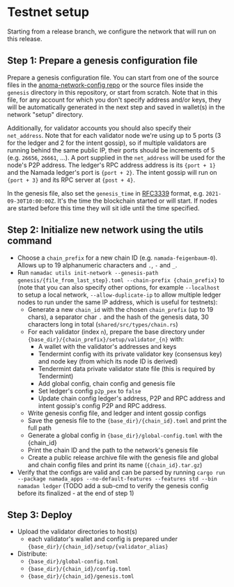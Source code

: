 # Testnet setup

Starting from a release branch, we configure the network that will run on this release.

## Step 1: Prepare a genesis configuration file

Prepare a genesis configuration file. You can start from one of the source files in the [anoma-network-config repo](https://github.com/heliaxdev/namada-network-config/tree/master/src) or the source files inside the `genesis` directory in this repository, or start from scratch. Note that in this file, for any account for which you don't specify address and/or keys, they will be automatically generated in the next step and saved in wallet(s) in the network "setup" directory.

Additionally, for validator accounts you should also specify their `net_address`. Note that for each validator node we're using up to 5 ports (3 for the ledger and 2 for the intent gossip), so if multiple validators are running behind the same public IP, their ports should be increments of 5 (e.g. `26656`, `26661`, ...). A port supplied in the `net_address` will be used for the node's P2P address. The ledger's RPC address address is its `{port + 1}` and the Namada ledger's port is `{port + 2}`. The intent gossip will run on `{port + 3}` and its RPC server at `{post + 4}`.

In the genesis file, also set the `genesis_time` in [RFC3339](https://www.ietf.org/rfc/rfc3339.txt) format, e.g. `2021-09-30T10:00:00Z`. It's the time the blockchain started or will start. If nodes are started before this time they will sit idle until the time specified.

## Step 2: Initialize new network using the utils command

- Choose a `chain_prefix` for a new chain ID (e.g. `namada-feigenbaum-0`). Allows up to 19 alphanumeric characters and `.`, `-` and `_`.
- Run `namadac utils init-network --genesis-path genesis/{file_from_last_step}.toml --chain-prefix {chain_prefix}` to (note that you can also specify other options, for example `--localhost` to setup a local network, `--allow-duplicate-ip` to allow multiple ledger nodes to run under the same IP address, which is useful for testnets):
  - Generate a new `chain_id` with the chosen `chain_prefix` (up to 19 chars), a separator char `.` and the hash of the genesis data, 30 characters long in total (`shared/src/types/chain.rs`)
  - For each validator (index `n`), prepare the base directory under `{base_dir}/{chain_prefix}/setup/validator_{n}` with:
    - A wallet with the validator's addresses and keys
    - Tendermint config with its private validator key (consensus key) and node key (from which its node ID is derived)
    - Tendermint data private validator state file (this is required by Tendermint)
    - Add global config, chain config and genesis file
    - Set ledger's config `p2p_pex` to `false`
    - Update chain config ledger's address, P2P and RPC address and intent gossip's config P2P and RPC address.
  - Write genesis config file, and ledger and intent gossip configs
  - Save the genesis file to the `{base_dir}/{chain_id}.toml` and print the full path
  - Generate a global config in `{base_dir}/global-config.toml` with the {chain_id}
  - Print the chain ID and the path to the network's genesis file
  - Create a public release archive file with the genesis file and global and chain config files and print its name (`{chain_id}.tar.gz`)
- Verify that the configs are valid and can be parsed by running `cargo run --package namada_apps --no-default-features --features std --bin namadan ledger` (TODO add a sub-cmd to verify the genesis config before its finalized - at the end of step 1)

## Step 3: Deploy

- Upload the validator directories to host(s)
  - each validator's wallet and config is prepared under `{base_dir}/{chain_id}/setup/{validator_alias}`
- Distribute:
  - `{base_dir}/global-config.toml`
  - `{base_dir}/{chain_id}/config.toml`
  - `{base_dir}/{chain_id}/genesis.toml`
